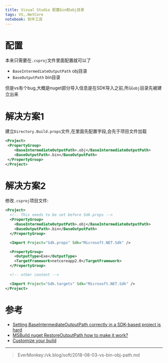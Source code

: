 ```yaml
---
title: Visual Studio 配置bin和obj目录
tags: VS,.NetCore
notebook: 软件工具
---
```

# 配置
本来只需要在`.csproj`文件里面配置就可以了
* `BaseIntermediateOutputPath` obj目录
* `BaseOutputPath` bin目录

但是vs有个bug,大概是nuget部分导入信息是在SDK导入之前,所以`obj`目录先被建立出来

# 解决方案1
建立`Directory.Build.props`文件,在里面先配置字段,会先于项目文件加载
```xml
<Project>
 <PropertyGroup>
    <BaseIntermediateOutputPath>.obj</BaseIntermediateOutputPath>
    <BaseOutputPath>.bin</BaseOutputPath>
 </PropertyGroup>
</Project>
```

# 解决方案2
修改`.csproj`项目文件:
```xml
<Project>
  <!-- This needs to be set before Sdk.props -->
  <PropertyGroup>
    <BaseIntermediateOutputPath>.obj</BaseIntermediateOutputPath>
    <BaseOutputPath>.bin</BaseOutputPath>
  </PropertyGroup>

  <Import Project="Sdk.props" Sdk="Microsoft.NET.Sdk" />

  <PropertyGroup>
    <OutputType>Exe</OutputType>
    <TargetFramework>netcoreapp2.0</TargetFramework>
  </PropertyGroup>

  <!-- other content -->

  <Import Project="Sdk.targets" Sdk="Microsoft.NET.Sdk" />
</Project>
```

# 参考
* [Setting BaseIntermediateOutputPath correctly in a SDK-based project is hard](https://github.com/Microsoft/msbuild/issues/1603)
* [MSBuild nuget RestoreOutputPath how to make it work?](https://stackoverflow.com/questions/45575280/msbuild-nuget-restoreoutputpath-how-to-make-it-work)
* [Customize your build](https://docs.microsoft.com/en-us/visualstudio/msbuild/customize-your-build)

---
> EverMonkey:/vk.blog/soft/2018-08-03-vs-bin-obj-path.md

